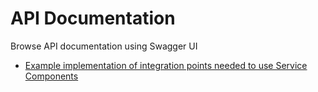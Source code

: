 # API Documentation

Browse API documentation using Swagger UI
- [ Example implementation of integration points needed to use Service Components ](http://editor.swagger.io/#/?import=https://raw.githubusercontent.com/HIIT/mydata-sdk/master/Service_Mockup/doc/api/swagger_Service.yml)